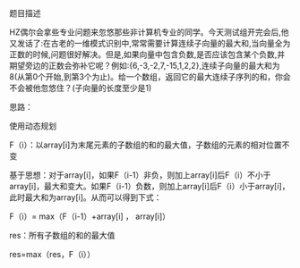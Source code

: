 题目描述

HZ偶尔会拿些专业问题来忽悠那些非计算机专业的同学。今天测试组开完会后,他又发话了:在古老的一维模式识别中,常常需要计算连续子向量的最大和,当向量全为正数的时候,问题很好解决。但是,如果向量中包含负数,是否应该包含某个负数,并期望旁边的正数会弥补它呢？例如:{6,-3,-2,7,-15,1,2,2},连续子向量的最大和为8(从第0个开始,到第3个为止)。给一个数组，返回它的最大连续子序列的和，你会不会被他忽悠住？(子向量的长度至少是1)

思路：

使用动态规划

F（i）：以array[i]为末尾元素的子数组的和的最大值，子数组的元素的相对位置不变

基于思想：对于array[i]，如果F（i-1）非负，则加上array[i]后F（i）不小于array[i]，最大和变大。如果F（i-1）负数，则加上array[i]后F（i）小于array[i]，此时最大和为array[i]。从而可以得到下式：

F（i）= max（F（i-1）+array[i] ， array[i]）

res：所有子数组的和的最大值

res=max（res，F（i））
